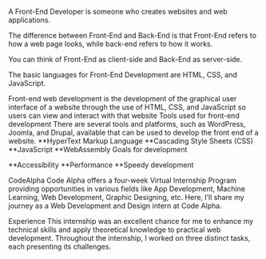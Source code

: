 A Front-End Developer is someone who creates websites and web applications.

The difference between Front-End and Back-End is that Front-End refers to how a web page looks, while back-end refers to how it works.

You can think of Front-End as client-side and Back-End as server-side.

The basic languages for Front-End Development are HTML, CSS, and JavaScript.


Front-end web development is the development of the graphical user interface of a website through the use of HTML, CSS, and JavaScript so users can view and interact with that website
Tools used for front-end development
There are several tools and platforms, such as WordPress, Joomla, and Drupal, available that can be used to develop the front end of a website.
**HyperText Markup Language
**Cascading Style Sheets (CSS)
**JavaScript
**WebAssembly
Goals for development

**Accessibility
**Performance
**Speedy development


CodeAlpha
Code Alpha offers a four-week Virtual Internship Program providing opportunities in various fields like App Development, Machine Learning, Web Development, Graphic Designing, etc. Here, I’ll share my journey as a Web Development and Design intern at Code Alpha.

Experience
This internship was an excellent chance for me to enhance my technical skills and apply theoretical knowledge to practical web development. Throughout the internship, I worked on three distinct tasks, each presenting its challenges.

